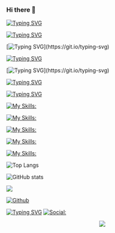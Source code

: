 ### Hi there 👋




[![Typing SVG](https://readme-typing-svg.demolab.com?font=Fira+Code&weight=200&size=18&pause=1000&color=09109CE3&random=false&width=330&height=35&lines=%22Only+those+who+dare+to+fail)](https://git.io/typing-svg)

[![Typing SVG](https://readme-typing-svg.demolab.com?font=Fira+Code&weight=200&size=18&pause=1000&color=09109CE3&random=false&width=330&height=35&lines=greatly+can+ever+achieve)](https://git.io/typing-svg)

[![Typing SVG](https://readme-typing-svg.demolab.com?font=Fira+Code&weight=200&size=18&pause=1000&color=09109CE3&random=false&width=330&height=35&lines=greatly%22.)](https://git.io/typing-svg)




[![Typing SVG](https://readme-typing-svg.demolab.com?font=Fira+Code&weight=200&size=18&pause=1000&color=6EC8D0E3&random=false&width=330&height=35&lines=-By+Robert+F.+Kennedy)](https://git.io/typing-svg)




[![Typing SVG](https://readme-typing-svg.demolab.com?font=Fira+Code&pause=1000&color=05780F&random=false&width=450&height=55&lines=It's+me+%22Chitransh+Dixit%22.)](https://git.io/typing-svg)




[![Typing SVG](https://readme-typing-svg.demolab.com?font=Fira+Code&pause=1000&color=6506A7&random=false&width=450&height=55&lines=AN+ASPIRING+DATA+ANALYST)](https://git.io/typing-svg)



[![Typing SVG](https://readme-typing-svg.demolab.com?font=Fira+Code&pause=1000&color=784A29&random=false&width=141&height=45&lines=My+Skills%3A)](https://git.io/typing-svg)



[![My Skills:](https://skillicons.dev/icons?i=js,html,css,c,c++,java,py,r,django,&theme=dark&perline=4)](https://skillicons.dev)




[![My Skills:](https://skillicons.dev/icons?i=git,github,githubactions,gitlabs,&theme=dark&perline=2)](https://skillicons.dev)




[![My Skills:](https://skillicons.dev/icons?i=visualstudio,vscode,idea,matlab,firebase,&theme=dark&perline=5)](https://skillicons.dev)




[![My Skills:](https://skillicons.dev/icons?i=mysql,sqlite,discord,pytorch,eclipse,firebase,&theme=dark&perline=3)](https://skillicons.dev)




[![My Skills:](https://skillicons.dev/icons?i=aws,azure,&theme=dark&perline=3)](https://skillicons.dev)







![Top Langs](https://github-readme-stats.vercel.app/api/top-langs/?username=CN2924&theme=tokyonight)


![GitHub stats](https://github-readme-stats.vercel.app/api?username=CN2924&show_icons=true&theme=tokyonight)


![](https://visitor-badge.laobi.icu/badge?page_id=CN2924.CN2924)



[![Github](https://img.shields.io/github/followers/CN2924?label=Follow&style=social)](https://github.com/CN2924)








[![Typing SVG](https://readme-typing-svg.demolab.com?font=Fira+Code&pause=1000&color=786A73&random=false&width=333&height=45&lines=Social+Links%3A)](https://git.io/typing-svg)
[![Social:](https://skillicons.dev/icons?i=linkedin,&theme=dark&perline=1)](https://skillicons.dev)

<p align="center">
  <a href="https://skillicons.dev">
    <img src="https://skillicons.dev/icons?i=git,kubernetes,docker,c,vim" />
  </a>
</p>

